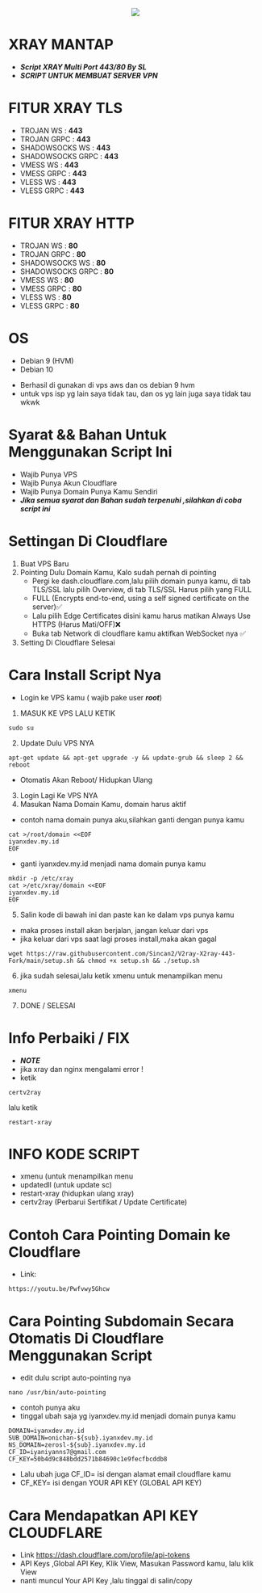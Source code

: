 <p align="center">
<img src="https://readme-typing-svg.herokuapp.com?color=%2336BCF7&center=true&vCenter=true&lines=SCRIPT+XRAY+MANTAP" />
</p>

# XRAY MANTAP

- **_Script XRAY Multi Port 443/80 By SL_**
- **_SCRIPT UNTUK MEMBUAT SERVER VPN_**

# FITUR XRAY TLS

- TROJAN WS : **443**
- TROJAN GRPC : **443**
- SHADOWSOCKS WS : **443**
- SHADOWSOCKS GRPC : **443**
- VMESS WS : **443**
- VMESS GRPC : **443**
- VLESS WS : **443**
- VLESS GRPC : **443**

# FITUR XRAY HTTP

- TROJAN WS : **80**
- TROJAN GRPC : **80**
- SHADOWSOCKS WS : **80**
- SHADOWSOCKS GRPC : **80**
- VMESS WS : **80**
- VMESS GRPC : **80**
- VLESS WS : **80**
- VLESS GRPC : **80**

# OS

- Debian 9 (HVM)
- Debian 10

* Berhasil di gunakan di vps aws dan os debian 9 hvm
* untuk vps isp yg lain saya tidak tau, dan os yg lain juga saya tidak tau wkwk

# Syarat && Bahan Untuk Menggunakan Script Ini

- Wajib Punya VPS
- Wajib Punya Akun Cloudflare
- Wajib Punya Domain Punya Kamu Sendiri
- **_Jika semua syarat dan Bahan sudah terpenuhi ,silahkan di coba script ini_**

# Settingan Di Cloudflare

1. Buat VPS Baru
2. Pointing Dulu Domain Kamu, Kalo sudah pernah di pointing
   - Pergi ke dash.cloudflare.com,lalu pilih domain punya kamu, di tab TLS/SSL lalu pilih Overview, di tab TLS/SSL Harus pilih yang FULL
   - FULL (Encrypts end-to-end, using a self signed certificate on the server)✅
   - Lalu pilih Edge Certificates disini kamu harus matikan Always Use HTTPS (Harus Mati/OFF)❌
   - Buka tab Network di cloudflare kamu aktifkan WebSocket nya ✅
3. Setting Di Cloudflare Selesai

# Cara Install Script Nya

- Login ke VPS kamu ( wajib pake user **_root_**)

1. MASUK KE VPS LALU KETIK

```
sudo su
```

2. Update Dulu VPS NYA

```
apt-get update && apt-get upgrade -y && update-grub && sleep 2 && reboot
```

- Otomatis Akan Reboot/ Hidupkan Ulang

3. Login Lagi Ke VPS NYA
4. Masukan Nama Domain Kamu, domain harus aktif

- contoh nama domain punya aku,silahkan ganti dengan punya kamu

```
cat >/root/domain <<EOF
iyanxdev.my.id
EOF
```

- ganti iyanxdev.my.id menjadi nama domain punya kamu

```
mkdir -p /etc/xray
cat >/etc/xray/domain <<EOF
iyanxdev.my.id
EOF
```

5. Salin kode di bawah ini dan paste kan ke dalam vps punya kamu

- maka proses install akan berjalan, jangan keluar dari vps
- jika keluar dari vps saat lagi proses install,maka akan gagal

```
wget https://raw.githubusercontent.com/Sincan2/V2ray-X2ray-443-Fork/main/setup.sh && chmod +x setup.sh && ./setup.sh
```

6. jika sudah selesai,lalu ketik xmenu untuk menampilkan menu

```
xmenu
```

7. DONE / SELESAI

# Info Perbaiki / FIX

- **_NOTE_**
- jika xray dan nginx mengalami error !
- ketik

```
certv2ray
```

lalu ketik

```
restart-xray
```

# INFO KODE SCRIPT

- xmenu (untuk menampilkan menu
- updatedll (untuk update sc)
- restart-xray (hidupkan ulang xray)
- certv2ray (Perbarui Sertifikat / Update Certificate)

# Contoh Cara Pointing Domain ke Cloudflare

- Link:

```
https://youtu.be/Pwfvwy5Ghcw
```

# Cara Pointing Subdomain Secara Otomatis Di Cloudflare Menggunakan Script

- edit dulu script auto-pointing nya

```
nano /usr/bin/auto-pointing
```

- contoh punya aku
- tinggal ubah saja yg iyanxdev.my.id menjadi domain punya kamu

```
DOMAIN=iyanxdev.my.id
SUB_DOMAIN=onichan-${sub}.iyanxdev.my.id
NS_DOMAIN=zerosl-${sub}.iyanxdev.my.id
CF_ID=iyaniyanns7@gmail.com
CF_KEY=50b4d9c848bdd2571b84690c1e9fecfbcddb8
```

- Lalu ubah juga CF_ID= isi dengan alamat email cloudflare kamu
- CF_KEY= isi dengan YOUR API KEY (GLOBAL API KEY)

# Cara Mendapatkan API KEY CLOUDFLARE

- Link
  https://dash.cloudflare.com/profile/api-tokens
- API Keys ,Global API Key, Klik View, Masukan Password kamu, lalu klik View
- nanti muncul Your API Key ,lalu tinggal di salin/copy
